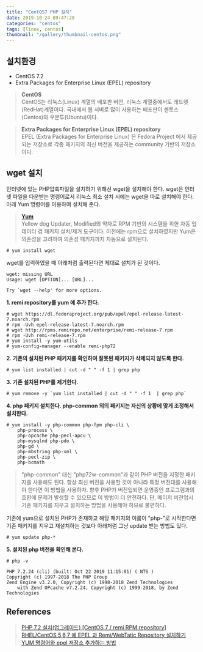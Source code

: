 ```yaml
---
title: "CentOS7 PHP 설치"
date: 2019-10-24 09:47:28
categories: "centos"
tags: [linux, centos]
thumbnail: "/gallery/thumbnail-centos.png"
---
```



## 설치환경

* CentOS 7.2
* Extra Packages for Enterprise Linux (EPEL) repository

> **CentOS**  
> CentOS는 리눅스(Linux) 계열의 배포판 버전, 리눅스 계열중에서도 레드햇(RedHat)계열이다.
> 국내에서 웹 서버로 많이 사용하는 배포판이 센토스(Centos)와 우분투(Ubuntu)이다.

> **Extra Packages for Enterprise Linux (EPEL) repository**  
> EPEL (Extra Packages for Enterprise Linux) 은 Fedora Project 에서 제공되는 저장소로 각종 패키지의 최신 버전을 제공하는 community 기반의 저장소이다.

<!-- more -->

## wget 설치
인터넷에 있는 PHP압축파일을 설치하기 위해선 wget을 설치해야 한다. wget은 인터넷 파일을 다운받는 명령어로서 리눅스 최소 설치 시에는 wget을 따로 설치해야 한다. 아래 Yum 명령어를 이용하여 설치해 준다.

> **[Yum](https://ko.wikipedia.org/wiki/Yum)**  
> Yellow dog Updater, Modified의 약자로 RPM 기반의 시스템을 위한 자동 업데이터 겸 패키지 설치/제거 도구이다.
> 이전에는 rpm으로 설치하였지만 Yum은 의존성을 고려하여 의존성 패키지까지 자동으로 설치된다.

```
# yum install wget
```

wget를 입력하였을 때 아래처럼 출력된다면 제대로 설치가 된 것이다.

```
wget: missing URL
Usage: wget [OPTION]... [URL]...

Try `wget --help' for more options.
```

**1. remi repository를 yum 에 추가 한다.**

```
# wget https://dl.fedoraproject.org/pub/epel/epel-release-latest-7.noarch.rpm
# rpm -Uvh epel-release-latest-7.noarch.rpm
# wget http://rpms.remirepo.net/enterprise/remi-release-7.rpm
# rpm -Uvh remi-release-7.rpm
# yum install -y yum-utils
# yum-config-manager --enable remi-php72
```

**2. 기존의 설치된 PHP 패키지를 확인하여 잘못된 패키지가 삭제되지 않도록 한다.**

```
# yum list installed | cut -d " " -f 1 | grep php
```

**3. 기존 설치된 PHP를 제거한다.**

```
# yum remove -y `yum list installed | cut -d " " -f 1  | grep php`
```

**4. php 패키지 설치한다. php-common 외의 패키지는 자신의 상황에 맞게 조정해서 설치한다.**

```
# yum install -y php-common php-fpm php-cli \
    php-process \
    php-opcache php-pecl-apcu \
    php-mysqlnd php-pdo \
    php-gd \
    php-mbstring php-xml \
    php-pecl-zip \
    php-bcmath
```

> "php-common" 대신 "php72w-common"과 같이 PHP 버전을 지정한 패키지를 사용해도 된다. 항상 최신 버전을 사용할 것이 아니라 특정 버전대를 사용해야 한다면 이 방법을 사용하자. 향후 PHP가 버전업되면 운영중인 프로그램과의 호환에 문제가 발생할 수 있으므로 이 방법이 더 안전하다. 단, 메이저 버전업시 기존 패키지를 지우고 설치하는 방법을 사용해야 하므로 불편하다.

기존에 yum으로 설치된 PHP가 존재하고 해당 패키지의 이름이 "php-"로 시작한다면 기존 패키지를 지우고 재설치하는 것보다 아래처럼 그냥 update 받는 방법도 있다.

```
# yum update php-*
```

**5. 설치된 php 버전을 확인해 본다.**

```
# php -v

PHP 7.2.24 (cli) (built: Oct 22 2019 11:15:01) ( NTS )
Copyright (c) 1997-2018 The PHP Group
Zend Engine v3.2.0, Copyright (c) 1998-2018 Zend Technologies
    with Zend OPcache v7.2.24, Copyright (c) 1999-2018, by Zend Technologies
```

## References
> [PHP 7.2 설치(업그레이드) [CentOS 7 / remi RPM repository]](https://blog.asamaru.net/2018/02/14/install-php-7-2-on-centos-with-remi-rpm-repository)  
> [RHEL/CentOS 5,6,7 에 EPEL 과 Remi/WebTatic Repository 설치하기](https://www.lesstif.com/pages/viewpage.action?pageId=6979743)  
> [YUM 명령어와 epel 저장소 추가하는 방법](https://mainia.tistory.com/5614)
